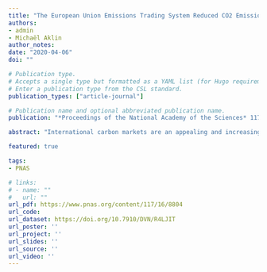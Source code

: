 ```yaml
---
title: "The European Union Emissions Trading System Reduced CO2 Emissions Despite Low Prices"
authors:
- admin
- Michaël Aklin
author_notes:
date: "2020-04-06"
doi: ""

# Publication type.
# Accepts a single type but formatted as a YAML list (for Hugo requirements).
# Enter a publication type from the CSL standard.
publication_types: ["article-journal"]

# Publication name and optional abbreviated publication name.
publication: "*Proceedings of the National Academy of the Sciences* 117(16): 8804-8812"

abstract: "International carbon markets are an appealing and increasingly popular tool to regulate carbon emissions. By putting a price on carbon, carbon markets reshape incentives faced by firms and reduce the value of emissions. How effective are carbon markets? Observers have tended to infer their effectiveness from market prices. The general belief is that a carbon market needs a high price in order to reduce emissions. As a result, many observers remain skeptical of initiatives such as the European Union Emissions Trading System (EU ETS) whose price remained low (compared to the social cost of carbon). In this paper, we assess whether the EU ETS reduced CO2 emissions *despite* low prices. We motivate our study by documenting that a carbon market can be effective if it is a credible institution that can plausibly become more stringent in the future. In such case, firms might cut emissions even though market prices are low. In fact, low prices can be a signal that the demand for carbon permits weakens. Thus, low prices are compatible with successful carbon markets. To assess whether the EU ETS reduced carbon emissions even as permits were cheap, we estimate counterfactual carbon emissions using an original sectoral emissions data set. We find that the EU ETS saved about 1.2 billion tons of CO2 between 2008-2016 (3.8%) relative to a world without carbon markets, or almost half of what EU governments promised to reduce under their Kyoto Protocol commitments. Emission reductions in sectors covered under the EU ETS were higher."

featured: true

tags: 
- PNAS

# links:
# - name: ""
#   url: ""
url_pdf: https://www.pnas.org/content/117/16/8804
url_code: 
url_dataset: https://doi.org/10.7910/DVN/R4LJIT
url_poster: ''
url_project: ''
url_slides: ''
url_source: ''
url_video: ''
---
```




